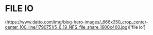 # FILE IO 
(https://www.datto.com/img/blog-hero-images/_666x350_crop_center-center_100_line/1790751/5_6_19_NFS_file_share_1600x400.jpg)['file io']
